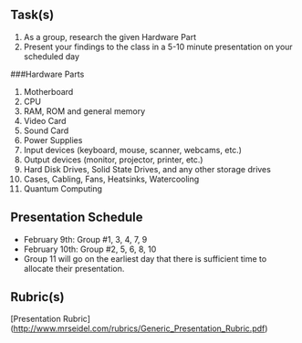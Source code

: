 Task(s)
-------
1. As a group, research the given Hardware Part
2. Present your findings to the class in a 5-10 minute presentation on your scheduled day

###Hardware Parts
1. Motherboard 
2. CPU 
3. RAM, ROM and general memory 
4. Video Card 
5. Sound Card 
6. Power Supplies 
7. Input devices (keyboard, mouse, scanner, webcams, etc.) 
8. Output devices (monitor, projector, printer, etc.) 
9. Hard Disk Drives, Solid State Drives, and any other storage drives 
10. Cases, Cabling, Fans, Heatsinks, Watercooling 
11. Quantum Computing

Presentation Schedule
------------------
- February 9th: Group #1, 3, 4, 7, 9
- February 10th: Group #2, 5, 6, 8, 10
- Group 11 will go on the earliest day that there is sufficient time to allocate their presentation.

Rubric(s)
---------
[Presentation Rubric] (http://www.mrseidel.com/rubrics/Generic_Presentation_Rubric.pdf)
